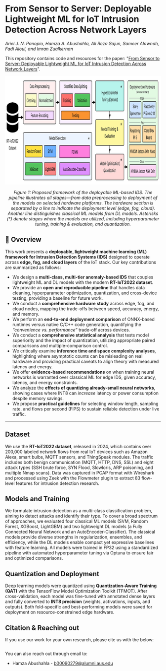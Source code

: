 # From Sensor to Server: Deployable Lightweight ML for IoT Intrusion Detection Across Network Layers

_Ariel J. N. Panopio, Hamza A. Abushahla, Ali Reza Sajun, Sameer Alawnah, Fadi Aloul, and Imran Zualkernan_

This repository contains code and resources for the paper: "[From Sensor to Server: Deployable Lightweight ML for IoT Intrusion Detection Across Network Layers](https://ieeexplore.ieee.org/xpl/RecentIssue.jsp?punumber=4234)".

<div align="center">
  <img src="figures/pipeline.jpg" height="350px" alt="E2E" />
</div>
<p align="center"><em>Figure 1: Proposed framework of the deployable ML-based IDS. The pipeline illustrates all stages—from data preprocessing to deployment of the models on selected hardware platforms. The hardware section is separated by a line to indicate the deployment level (edge, fog, cloud). Another line distinguishes classical ML models from DL models. Asterisks (*) denote stages where the models are utilized, including hyperparameter tuning, training & evaluation, and quantization.</em></p>


## 📌 Overview

This work presents a **deployable, lightweight machine learning (ML) framework for Intrusion Detection Systems (IDS)** designed to operate across **edge, fog, and cloud layers** of the IoT stack. Our key contributions are summarized as follows:

- We design a **multi-class, multi-tier anomaly-based IDS** that couples lightweight ML and DL models with the modern **RT-IoT2022 dataset**.
- We provide an **open and reproducible pipeline** that handles data cleaning, hyperparameter optimization, quantization, and cross-device testing, providing a baseline for future work.
- We conduct a **comprehensive hardware study** across edge, fog, and cloud nodes, mapping the trade-offs between speed, accuracy, energy, and memory.
- We perform an **end-to-end deployment comparison** of ONNX-based runtimes versus native C/C++ code generation, quantifying the *“convenience vs. performance”* trade-off across devices.
- We conduct a **comprehensive statistical analysis** that tests model superiority and the impact of quantization, utilizing appropriate paired comparisons and multiple-comparison control.
- We critically examine **inference time and space complexity analyses**, highlighting where asymptotic counts can be misleading on real hardware and providing practical caveats to align theory with measured latency and energy.
- We offer **evidence-based recommendations** on when training neural networks is warranted over classical ML for edge IDS, given accuracy, latency, and energy constraints.
- We analyze the **effects of quantizing already-small neural networks**, showing cases where INT8 can *increase* latency or power consumption despite memory savings.
- We propose **practical guidelines** for selecting window length, sampling rate, and flows per second (FlPS) to sustain reliable detection under live traffic.

---

## Dataset

We use the **RT-IoT2022 dataset**, released in 2024, which contains over 200,000 labeled network flows from real IoT devices such as Amazon Alexa, smart bulbs, MQTT sensors, and ThingSpeak modules. The traffic includes both benign communication (MQTT, HTTP, DNS, SSL) and eight attack types (SSH brute force, SYN Flood, Slowloris, ARP poisoning, and multiple Nmap scans). Data was captured in PCAP format with Wireshark and processed using Zeek with the Flowmeter plugin to extract 83 flow-level features for intrusion detection research.

## Models and Training
We formulate intrusion detection as a multi-class classification problem, aiming to detect attacks and identify their type. To cover a broad spectrum of approaches, we evaluated four classical ML models (SVM, Random Forest, XGBoost, LightGBM) and two lightweight DL models (a Fully Connected Neural Network and an AutoEncoder-Classifier). The classical models provide diverse strengths in regularization, ensembles, and efficiency, while the DL models enable compact yet expressive baselines with feature learning. All models were trained in FP32 using a standardized pipeline with automated hyperparameter tuning via Optuna to ensure fair and optimized comparisons.


## Quantization and Deployment
Deep learning models were quantized using **Quantization-Aware Training (QAT)** with the TensorFlow Model Optimization Toolkit (TFMOT). After cross-validation, each model was fine-tuned with annotated dense layers and fully converted to **INT8 precision** (weights, activations, inputs, and outputs). Both fold-specific and best-performing models were saved for deployment on resource-constrained edge hardware.


## Citation & Reaching out
If you use our work for your own research, please cite us with the below: 

```bibtex

```

You can also reach out through email to: 
- Hamza Abushahla - b00090279@alumni.aus.edu
